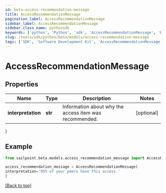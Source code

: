 ```yaml
---
id: beta-access-recommendation-message
title: AccessRecommendationMessage
pagination_label: AccessRecommendationMessage
sidebar_label: AccessRecommendationMessage
sidebar_class_name: pythonsdk
keywords: ['python', 'Python', 'sdk', 'AccessRecommendationMessage', 'BetaAccessRecommendationMessage'] 
slug: /tools/sdk/python/beta/models/access-recommendation-message
tags: ['SDK', 'Software Development Kit', 'AccessRecommendationMessage', 'BetaAccessRecommendationMessage']
---
```


# AccessRecommendationMessage


## Properties

Name | Type | Description | Notes
------------ | ------------- | ------------- | -------------
**interpretation** | **str** | Information about why the access item was recommended. | [optional] 
}

## Example

```python
from sailpoint.beta.models.access_recommendation_message import AccessRecommendationMessage

access_recommendation_message = AccessRecommendationMessage(
interpretation='95% of your peers have this access.'
)

```
[[Back to top]](#) 

